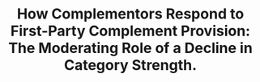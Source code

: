 ---
title: "How Complementors Respond to First-Party Complement Provision: The Moderating Role of a Decline in Category Strength."
collection: research
type: "Job Market Paper"
excerpt: "My second paper, which serves as my job market paper, uses fixed-effects Poisson models and extensive robustness checks to explore the impact of first-party complement provision (FPCP) on complementors’ new complement releases. FPCP refers to a platform owner offering its own complements alongside those of complementors, as seen with Sony releasing in-house games for PlayStation. The findings reveal that while FPCP may reduce the number of games a complementor releases in the focal genre, this effect is contingent on factors that reveal the potential benefits of FPCP to complementors. Specifically, when there is a significant preceding decline in genre strength, the negative impact of FPCP can shift to a positive one. Subsample analyses reveal that younger (smaller) publishers are more sensitive to FPCP and to changes in genre strength. These results identify novel conditions under which negative effects of FPCP may turn positive. The paper is prepared for submission to Strategic Management Journal in November."
permalink: /research/2024-11-16-JMP
date:
---
